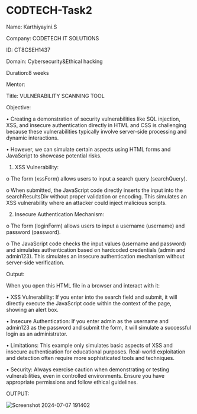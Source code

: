 # CODTECH-Task2
Name: Karthiyayini.S

Company: CODETECH IT SOLUTIONS

ID: CT8CSEH1437

Domain: Cybersecurity&Ethical hacking

Duration:8 weeks

Mentor:

Title: VULNERABILITY SCANNING TOOL

Objective: 

•	Creating a demonstration of security vulnerabilities like SQL injection, XSS, and insecure authentication directly in HTML and CSS is challenging because these vulnerabilities typically involve server-side processing and dynamic interactions. 

•	However, we can simulate certain aspects using HTML forms and JavaScript to showcase potential risks.


1.	XSS Vulnerability:
   
o	The form (xssForm) allows users to input a search query (searchQuery).

o	When submitted, the JavaScript code directly inserts the input into the searchResultsDiv without proper validation or encoding. This simulates an XSS vulnerability where an attacker could inject malicious scripts.


2.	Insecure Authentication Mechanism:

o	The form (loginForm) allows users to input a username (username) and password (password).


o	The JavaScript code checks the input values (username and password) and simulates authentication based on hardcoded credentials (admin and admin123). This simulates an insecure authentication mechanism without server-side verification.


Output:

When you open this HTML file in a browser and interact with it:


•	XSS Vulnerability: If you enter <script>alert('XSS');</script> into the search field and submit, it will directly execute the JavaScript code within the context of the page, showing an alert box.


•	Insecure Authentication: If you enter admin as the username and admin123 as the password and submit the form, it will simulate a successful login as an administrator.





•	Limitations: This example only simulates basic aspects of XSS and insecure authentication for educational purposes. Real-world exploitation and detection often require more sophisticated tools and techniques.


•	Security: Always exercise caution when demonstrating or testing vulnerabilities, even in controlled environments. Ensure you have appropriate permissions and follow ethical guidelines.


OUTPUT:

![Screenshot 2024-07-07 191402](https://github.com/Karthiyayini11/CODTECH-Task2/assets/98526194/93d60b3c-4061-496e-a32b-1ce3dbb5601b)



